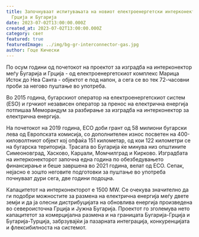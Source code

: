 ```yaml
---
title: Започнуваат испитувањата на новиот електроенергетски интерконектор меѓу
  Грција и Бугарија
date: 2023-07-02T13:00:00.000Z
created_at: 2023-07-02T13:00:00.000Z
category: свет
featured: true
featuredImage: ../img/bg-gr-interconnector-gas.jpg
author: Гоце Кически
---
```

По осум години од почетокот на проектот за изградба на интерконектор меѓу Бугарија и Грција - од електроенергетскиот комплекс Марица Исток до Неа Санта - објектот е под напон, а сега се во тек 72-часовни проби за негово пуштање во употреба.

Во 2015 година, бугарскиот оператор на електроенергетскиот систем (ESO) и грчкиот независен оператор за пренос на електрична енергија потпишаа Меморандум за разбирање за изградба на интерконектор за електрична енергија.

На почетокот на 2019 година, ЕСО доби грант од 58 милиони бугарски лева од Европската комисија, со дополнителен износ посветен на 400-киловолтниот објект кој опфаќа 151 километар, од кои 122 километри се на бугарска територија. Трасата во Бугарија ќе минува низ општините Симеоновград, Хасково, Карџали, Момчилград и Кирково. Изградбата на интерконекторот започна една година по обезбедувањето финансирање и беше завршена во 2021 година, велат од ЕСО. Сепак, нејасно е зошто неговите подготовки за пуштање во употреба почнуваат дури сега, две години подоцна.

Капацитетот на интерконекторот е 1500 MW. Се очекува значително да ги подобри можностите за размена на електрична енергија меѓу двете земји и да ја олесни дистрибуцијата на обновлива енергија произведена во североисточна Грција и Јужна Бугарија. Проектот го зголемува нето капацитетот за комерцијална размена и на границата Бугарија-Грција и Бугарија-Турција, забрзувајќи ја пазарната интеграција, конкуренцијата и флексибилноста на системот.